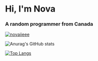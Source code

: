 <h1>Hi, I'm Nova</h1>
<h3>A random programmer from Canada</h3>

<p align="left"> <a href="https://twitter.com/novaiieee" target="blank"><img src="https://img.shields.io/twitter/follow/novaiieee?logo=twitter&style=for-the-badge" alt="novaiieee" /></a> </p>

![Anurag's GitHub stats](https://github-readme-stats.vercel.app/api?username=novaiiee&show_icons=true&theme=radical)


[![Top Langs](https://github-readme-stats.vercel.app/api/top-langs/?username=novaiiee&theme=radical&hide=css)](https://github.com/anuraghazra/github-readme-stats)
